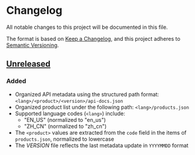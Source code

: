 # Changelog

All notable changes to this project will be documented in this file.

The format is based on [Keep a Changelog](https://keepachangelog.com/en/1.1.0/),
and this project adheres to [Semantic Versioning](https://semver.org/spec/v2.0.0.html).

## [Unreleased]

### Added

- Organized API metadata using the structured path format: `<lang>/<product>/<version>/api-docs.json`
- Organized product list under the following path: `<lang>/products.json`
- Supported language codes (`<lang>`) include:
  - "EN_US" (normalized to "en_us")
  - "ZH_CN" (normalized to "zh_cn")
- The `<product>` values are extracted from the `code` field in the items of `products.json`, normalized to lowercase
- The _VERSION_ file reflects the last metadata update in `YYYYMMDD` format

[unreleased]: https://github.com/dew-serverless/acs-metadata
